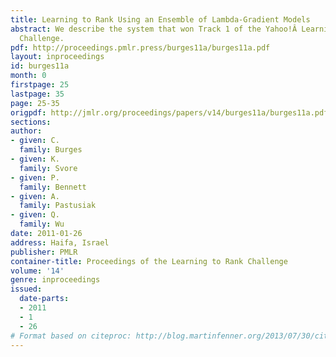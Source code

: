 ```yaml
---
title: Learning to Rank Using an Ensemble of Lambda-Gradient Models
abstract: We describe the system that won Track 1 of the Yahoo!Â Learning to Rank
  Challenge.
pdf: http://proceedings.pmlr.press/burges11a/burges11a.pdf
layout: inproceedings
id: burges11a
month: 0
firstpage: 25
lastpage: 35
page: 25-35
origpdf: http://jmlr.org/proceedings/papers/v14/burges11a/burges11a.pdf
sections: 
author:
- given: C.
  family: Burges
- given: K.
  family: Svore
- given: P.
  family: Bennett
- given: A.
  family: Pastusiak
- given: Q.
  family: Wu
date: 2011-01-26
address: Haifa, Israel
publisher: PMLR
container-title: Proceedings of the Learning to Rank Challenge
volume: '14'
genre: inproceedings
issued:
  date-parts:
  - 2011
  - 1
  - 26
# Format based on citeproc: http://blog.martinfenner.org/2013/07/30/citeproc-yaml-for-bibliographies/
---
```

